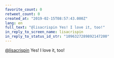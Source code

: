 ```yaml
---
favorite_count: 0
retweet_count: 0
created_at: "2019-02-15T08:57:43.000Z"
lang: en
full_text: "@lisacrispin Yes! I love it, too!"
in_reply_to_screen_name: lisacrispin
in_reply_to_status_id_str: "1096327289892147200"
---
```


[@lisacrispin](https://twitter.com/lisacrispin) Yes! I love it, too!
